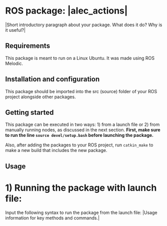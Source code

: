 # ROS package: |alec_actions|

|Short introductory paragraph about your package. What does it do? Why is it useful?|

## Requirements

This package is meant to run on a Linux Ubuntu. It was made using ROS Melodic.

## Installation and configuration

This package should be imported into the src (source) folder of your ROS project alongside other packages.

## Getting started

This package can be executed in two ways: 1) from a launch file or 2) from manually running nodes, as discussed in the next section. **First, make sure to run the line `source devel/setup.bash` before launching the package.**

Also, after adding the packages to your ROS project, run `catkin_make` to make a new build that includes the new package.

## Usage

# 1) Running the package with launch file:
Input the following syntax to run the package from the launch file: 
|Usage information for key methods and commands.|
